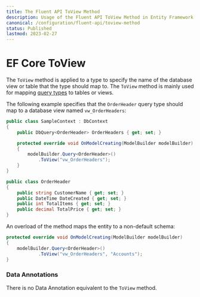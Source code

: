 ```yaml
---
title: The Fluent API ToView Method
description: Usage of the Fluent API ToView Method in Entity Framework Core
canonical: /configuration/fluent-api/toview-method
status: Published
lastmod: 2023-02-27
---
```


# EF Core ToView

The `ToView` method is applied to a type to specify the name of the database view or table that the type should map to. The `ToView` method is mainly used for mapping [query types](/query-types) to tables or views.


The following example specifies that the `OrderHeader` query type should map to a database view named `vw_OrderHeaders`:

```csharp
public class SampleContext : DbContext
{
    public DbQuery<OrderHeader> OrderHeaders { get; set; }

    protected override void OnModelCreating(ModelBuilder modelBuilder)
    {
        modelBuilder.Query<OrderHeader>()
            .ToView("vw_OrderHeaders");
    }
}

public class OrderHeader
{
    public string CustomerName { get; set; }
    public DateTime DateCreated { get; set; }
    public int TotalItems { get; set; }
    public decimal TotalPrice { get; set; }
}
```

An overload of the method maps the entity to a non-default schema:

```csharp
protected override void OnModelCreating(ModelBuilder modelBuilder)
{
    modelBuilder.Query<OrderHeader>()
            .ToView("vw_OrderHeaders", "Accounts");
}
```

### Data Annotations
There is no Data Annotation equivalent to the `ToView` method.